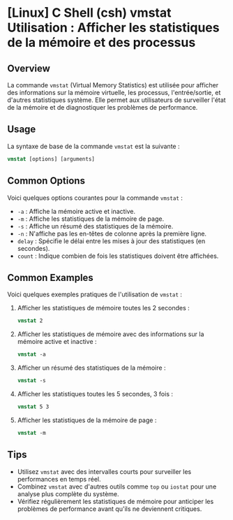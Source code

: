 # [Linux] C Shell (csh) vmstat Utilisation : Afficher les statistiques de la mémoire et des processus

## Overview
La commande `vmstat` (Virtual Memory Statistics) est utilisée pour afficher des informations sur la mémoire virtuelle, les processus, l'entrée/sortie, et d'autres statistiques système. Elle permet aux utilisateurs de surveiller l'état de la mémoire et de diagnostiquer les problèmes de performance.

## Usage
La syntaxe de base de la commande `vmstat` est la suivante :

```csh
vmstat [options] [arguments]
```

## Common Options
Voici quelques options courantes pour la commande `vmstat` :

- `-a` : Affiche la mémoire active et inactive.
- `-m` : Affiche les statistiques de la mémoire de page.
- `-s` : Affiche un résumé des statistiques de la mémoire.
- `-n` : N'affiche pas les en-têtes de colonne après la première ligne.
- `delay` : Spécifie le délai entre les mises à jour des statistiques (en secondes).
- `count` : Indique combien de fois les statistiques doivent être affichées.

## Common Examples

Voici quelques exemples pratiques de l'utilisation de `vmstat` :

1. Afficher les statistiques de mémoire toutes les 2 secondes :

   ```csh
   vmstat 2
   ```

2. Afficher les statistiques de mémoire avec des informations sur la mémoire active et inactive :

   ```csh
   vmstat -a
   ```

3. Afficher un résumé des statistiques de la mémoire :

   ```csh
   vmstat -s
   ```

4. Afficher les statistiques toutes les 5 secondes, 3 fois :

   ```csh
   vmstat 5 3
   ```

5. Afficher les statistiques de la mémoire de page :

   ```csh
   vmstat -m
   ```

## Tips
- Utilisez `vmstat` avec des intervalles courts pour surveiller les performances en temps réel.
- Combinez `vmstat` avec d'autres outils comme `top` ou `iostat` pour une analyse plus complète du système.
- Vérifiez régulièrement les statistiques de mémoire pour anticiper les problèmes de performance avant qu'ils ne deviennent critiques.